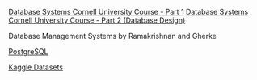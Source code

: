 [Database Systems Cornell University Course - Part 1](https://www.youtube.com/watch?v=4cWkVbC2bNE&t=2511s)
[Database Systems Cornell University Course - Part 2 (Database Design)](https://www.youtube.com/watch?v=lxEdaElkQhQ)


Database Management Systems by Ramakrishnan and Gherke

[PostgreSQL](www.postgresql.org)


[Kaggle Datasets](www.kaggle.com/datasets)

